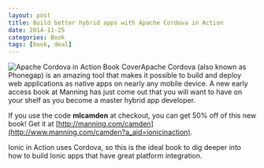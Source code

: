 ```yaml
---
layout: post
title: Build better hybrid apps with Apache Cordova in Action
date: 2014-11-25
categories: Book
tags: [book, deal]
---
```

<img class="img-left" src="{{ site.baseurl }}/assets/media/camden_cover150.jpg" alt="Apache Cordova in Action Book Cover" />Apache Cordova (also known as Phonegap) is an amazing tool that makes it possible to build and deploy web applications as native apps on nearly any mobile device. A new early access book at Manning has just come out that you will want to have on your shelf as you become a master hybrid app developer.

If you use the code **mlcamden** at checkout, you can get 50% off of this new book! Get it at [http://manning.com/camden](http://www.manning.com/camden?a_aid=ionicinaction).

Ionic in Action uses Cordova, so this is the ideal book to dig deeper into how to build Ionic apps that have great platform integration.
